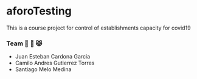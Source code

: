 # aforoTesting
This is a course project for control of establishments capacity for covid19
### Team :speak_no_evil: :see_no_evil: :pouting_cat:
- Juan Esteban Cardona Garcia
- Camilo Andres Gutierrez Torres
- Santiago Melo Medina
